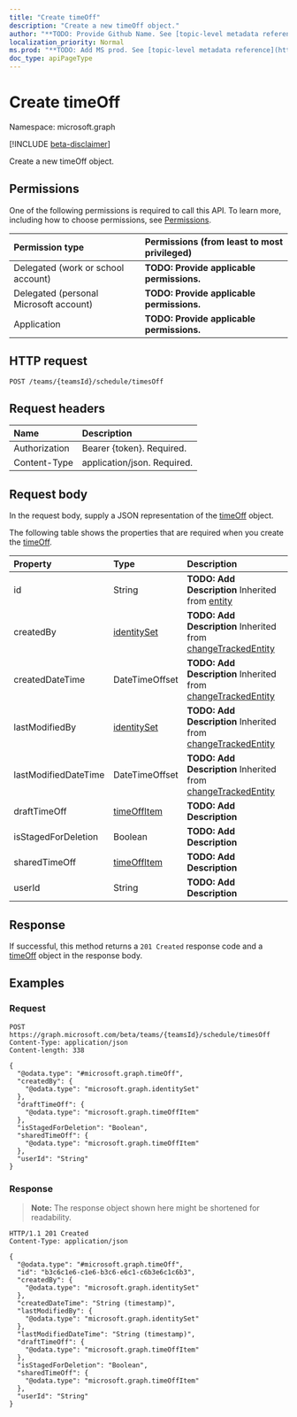 ```yaml
---
title: "Create timeOff"
description: "Create a new timeOff object."
author: "**TODO: Provide Github Name. See [topic-level metadata reference](https://msgo.azurewebsites.net/add/document/guidelines/metadata.html#topic-level-metadata)**"
localization_priority: Normal
ms.prod: "**TODO: Add MS prod. See [topic-level metadata reference](https://msgo.azurewebsites.net/add/document/guidelines/metadata.html#topic-level-metadata)**"
doc_type: apiPageType
---
```


# Create timeOff
Namespace: microsoft.graph

[!INCLUDE [beta-disclaimer](../../includes/beta-disclaimer.md)]

Create a new timeOff object.

## Permissions
One of the following permissions is required to call this API. To learn more, including how to choose permissions, see [Permissions](/graph/permissions-reference).

|Permission type|Permissions (from least to most privileged)|
|:---|:---|
|Delegated (work or school account)|**TODO: Provide applicable permissions.**|
|Delegated (personal Microsoft account)|**TODO: Provide applicable permissions.**|
|Application|**TODO: Provide applicable permissions.**|

## HTTP request

<!-- {
  "blockType": "ignored"
}
-->
``` http
POST /teams/{teamsId}/schedule/timesOff
```

## Request headers
|Name|Description|
|:---|:---|
|Authorization|Bearer {token}. Required.|
|Content-Type|application/json. Required.|

## Request body
In the request body, supply a JSON representation of the [timeOff](../resources/timeoff.md) object.

The following table shows the properties that are required when you create the [timeOff](../resources/timeoff.md).

|Property|Type|Description|
|:---|:---|:---|
|id|String|**TODO: Add Description** Inherited from [entity](../resources/entity.md)|
|createdBy|[identitySet](../resources/identityset.md)|**TODO: Add Description** Inherited from [changeTrackedEntity](../resources/changetrackedentity.md)|
|createdDateTime|DateTimeOffset|**TODO: Add Description** Inherited from [changeTrackedEntity](../resources/changetrackedentity.md)|
|lastModifiedBy|[identitySet](../resources/identityset.md)|**TODO: Add Description** Inherited from [changeTrackedEntity](../resources/changetrackedentity.md)|
|lastModifiedDateTime|DateTimeOffset|**TODO: Add Description** Inherited from [changeTrackedEntity](../resources/changetrackedentity.md)|
|draftTimeOff|[timeOffItem](../resources/timeoffitem.md)|**TODO: Add Description**|
|isStagedForDeletion|Boolean|**TODO: Add Description**|
|sharedTimeOff|[timeOffItem](../resources/timeoffitem.md)|**TODO: Add Description**|
|userId|String|**TODO: Add Description**|



## Response

If successful, this method returns a `201 Created` response code and a [timeOff](../resources/timeoff.md) object in the response body.

## Examples

### Request
<!-- {
  "blockType": "request",
  "name": "create_timeoff_from_"
}
-->
``` http
POST https://graph.microsoft.com/beta/teams/{teamsId}/schedule/timesOff
Content-Type: application/json
Content-length: 338

{
  "@odata.type": "#microsoft.graph.timeOff",
  "createdBy": {
    "@odata.type": "microsoft.graph.identitySet"
  },
  "draftTimeOff": {
    "@odata.type": "microsoft.graph.timeOffItem"
  },
  "isStagedForDeletion": "Boolean",
  "sharedTimeOff": {
    "@odata.type": "microsoft.graph.timeOffItem"
  },
  "userId": "String"
}
```


### Response
>**Note:** The response object shown here might be shortened for readability.
<!-- {
  "blockType": "response",
  "truncated": true,
  "@odata.type": "microsoft.graph.timeOff"
}
-->
``` http
HTTP/1.1 201 Created
Content-Type: application/json

{
  "@odata.type": "#microsoft.graph.timeOff",
  "id": "b3c6c1e6-c1e6-b3c6-e6c1-c6b3e6c1c6b3",
  "createdBy": {
    "@odata.type": "microsoft.graph.identitySet"
  },
  "createdDateTime": "String (timestamp)",
  "lastModifiedBy": {
    "@odata.type": "microsoft.graph.identitySet"
  },
  "lastModifiedDateTime": "String (timestamp)",
  "draftTimeOff": {
    "@odata.type": "microsoft.graph.timeOffItem"
  },
  "isStagedForDeletion": "Boolean",
  "sharedTimeOff": {
    "@odata.type": "microsoft.graph.timeOffItem"
  },
  "userId": "String"
}
```

